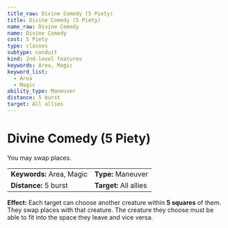 ```yaml
---
title_raw: Divine Comedy (5 Piety)
title: Divine Comedy (5 Piety)
name_raw: Divine Comedy
name: Divine Comedy
cost: 5 Piety
type: classes
subtype: conduit
kind: 2nd-level features
keywords: Area, Magic
keyword_list:
  - Area
  - Magic
ability_type: Maneuver
distance: 5 burst
target: All allies
---
```


# Divine Comedy (5 Piety)

You may swap places.

|                           |                        |
| :------------------------ | :--------------------- |
| **Keywords:** Area, Magic | **Type:** Maneuver     |
| **Distance:** 5 burst     | **Target:** All allies |

**Effect:** Each target can choose another creature within **5 squares** of them. They swap places with that creature. The creature they choose must be able to fit into the space they leave and vice versa.
